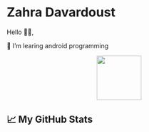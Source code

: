 # Zahra Davardoust

Hello 👋🏻,

🔭 I’m learing android programming

<div id="header" align="center">
  <img src="https://www.google.com/url?sa=i&url=https%3A%2F%2Fgithub.com%2FSamBelmor&psig=AOvVaw0kq82bgvOTlIUj3Vr9c-2w&ust=1651326488439000&source=images&cd=vfe&ved=0CAwQjRxqFwoTCJjj6Nq0ufcCFQAAAAAdAAAAABAJ" width="100"/>
</div>

## &#x1f4c8; My GitHub Stats
<!--
**zahhard/zahhard** is a ✨ _special_ ✨ repository because its `README.md` (this file) appears on your GitHub profile.

Here are some ideas to get you started:

- 🔭 I’m learing Android programming whit kotlin but It's also easy to write it in java.
- 🌱 I’m currently learning ...
- 👯 I’m looking to collaborate on ...
- 🤔 I’m looking for help with ...
- 💬 Ask me about ...
- 📫 How to reach me: ...
- 😄 Pronouns: ...
- ⚡ Fun fact: ...
-->
